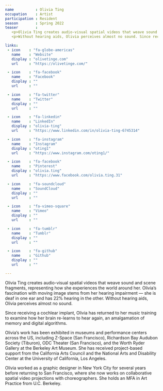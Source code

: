 ```yaml
---
name          : Olivia Ting
occupation    : Artist
participation : Resident
season        : Spring 2022
teaser        :
   <p>Olivia Ting creates audio-visual spatial videos that weave sound and scene fragments, representing how she experiences the world around her. Olivia’s fascination with moving image stems from her hearing impairment — she is deaf in one ear and has 22% hearing in the other.</p>
   <p>Without hearing aids, Olivia perceives almost no sound. Since receiving a cochlear implant, Olivia has returned to her music training to examine how her brain re-learns to hear again, an amalgamation of memory and digital algorithms.</p>

links:
 - icon    : "fa-globe-americas"
   name    : "Website"
   display : "olivetinge.com"
   url     : "https://olivetinge.com/"

 - icon    : "fa-facebook"
   name    : "Facebook"
   display : ""
   url     : ""

 - icon    : "fa-twitter"
   name    : "Twitter"
   display : ""
   url     : ""

 - icon    : "fa-linkedin"
   name    : "LinkedIn"
   display : "olivia-ting"
   url     : "https://www.linkedin.com/in/olivia-ting-6745314"

 - icon    : "fa-instagram"
   name    : "Instagram"
   display : "oting1"
   url     : "https://www.instagram.com/oting1/"

 - icon    : "fa-facebook"
   name    : "Pinterest"
   display : "olivia.ting"
   url     : "https://www.facebook.com/olivia.ting.31"

 - icon    : "fa-soundcloud"
   name    : "SoundCloud"
   display : ""
   url     : ""

 - icon    : "fa-vimeo-square"
   name    : "Vimeo"
   display : ""
   url     : ""

 - icon    : "fa-tumblr"
   name    : "Tumblr"
   display : ""
   url     : ""

 - icon    : "fa-github"
   name    : "Github"
   display : ""
   url     : ""

---
```

Olivia Ting creates audio-visual spatial videos that weave sound and scene fragments, representing how she experiences the world around her. Olivia’s fascination with moving image stems from her hearing impairment — she is deaf in one ear and has 22% hearing in the other. Without hearing aids, Olivia perceives almost no sound.

Since receiving a cochlear implant, Olivia has returned to her music training to examine how her brain re-learns to hear again, an amalgamation of memory and digital algorithms.

Olivia’s work has been exhibited in museums and performance centers across the US, including Z-Space (San Francisco), Richardson Bay Audubon Society (Tiburon), ODC Theater (San Francisco), and the Worth Ryder Gallery at the Berkeley Art Museum. She has received project-based support from the California Arts Council and the National Arts and Disability Center at the University of California, Los Angeles.

Olivia worked as a graphic designer in New York City for several years before returning to San Francisco, where she now works on collaborative spatial video projections with choreographers. She holds an MFA in Art Practice from U.C. Berkeley.